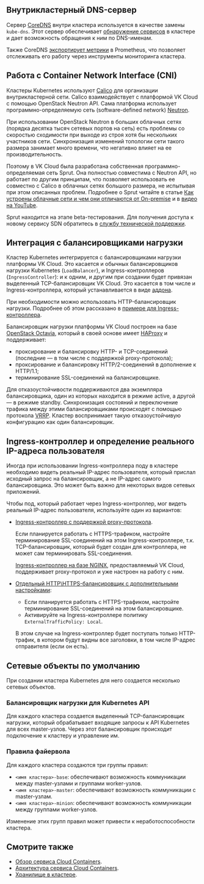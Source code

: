 ## Внутрикластерный DNS-сервер

Сервер [CoreDNS](https://coredns.io/) внутри кластера используется в качестве замены `kube-dns`. Этот сервер обеспечивает [обнаружение сервисов](https://coredns.io/plugins/kubernetes/) в кластере и дает возможность обращения к ним по DNS-именам.

Также CoreDNS [экспортирует метрики](https://coredns.io/plugins/metrics/) в Prometheus, что позволяет отслеживать его работу через инструменты мониторинга кластера.

## Работа с Container Network Interface (CNI)

Кластеры Kubernetes используют [Calico](https://projectcalico.docs.tigera.io/about/about-calico) для организации внутрикластерной сети. Calico взаимодействует с платформой VK Cloud с помощью OpenStack Neutron API. Сама платформа использует программно-определяемую сеть (software-defined network) [Neutron](https://wiki.openstack.org/wiki/Neutron).

При использовании OpenStack Neutron в больших облачных сетях (порядка десятка тысяч сетевых портов на сеть) есть проблемы со скоростью сходимости при выходе из строя хотя бы нескольких участников сети. Синхронизация изменений топологии сети такого размера занимает много времени, что негативно влияет на ее производительность.

Поэтому в VK Cloud была разработана собственная программно-определяемая сеть Sprut. Она полностью совместима с Neutron API, но работает по другим принципам, что позволяет использовать ее совместно с Calico в облачных сетях большого размера, не испытывая при этом описанных проблем. Подробнее о Sprut читайте в статье [Как устроены облачные сети и чем они отличаются от On-premise](https://habr.com/ru/company/vk/blog/656797/) и в [видео на YouTube](https://www.youtube.com/watch?v=iqSXRZ8b_bk).

<info>

Sprut находится на этапе beta-тестирования. Для получения доступа к новому сервису SDN обратитесь в [службу технической поддержки](/ru/contacts).

</info>

## Интеграция с балансировщиками нагрузки

Кластер Kubernetes интегрируется с балансировщиками нагрузки платформы VK Cloud. Это касается и обычных балансировщиков нагрузки Kubernetes (`LoadBalancer`), и Ingress-контроллеров (`IngressController`): и к одним, и другим при создании будет привязан выделенный TCP-балансировщик VK Cloud. Это касается в том числе и Ingress-контроллера, который устанавливается в виде [аддона](../addons-and-settings/addons).

При необходимости можно использовать HTTP-балансировщик нагрузки. Подробнее об этом рассказано в [примере для Ingress-контроллера](../../how-to-guides/ingress/ingress-http).

Балансировщик нагрузки платформы VK Cloud построен на базе [OpenStack Octavia](https://docs.openstack.org/octavia/latest/), который в своей основе имеет [HAProxy](http://www.haproxy.org/) и поддерживает:

- проксирование и балансировку HTTP- и TCP-соединений (последние — в том числе с поддержкой proxy-протокола);
- проксирование и балансировку HTTP/2-соединений в дополнение к HTTP/1.1;
- терминирование SSL-соединений на балансировщике.

Для отказоустойчивости поддерживаются два экземпляра балансировщика, один из которых находится в режиме active, а другой — в режиме standby. Синхронизация состояний и переключение трафика между этими балансировщиками происходят с помощью протокола [VRRP](https://www.rfc-editor.org/rfc/rfc5798). Кластер воспринимает такую отказоустойчивую конфигурацию как один балансировщик.

## Ingress-контроллер и определение реального IP-адреса пользователя

Иногда при использовании Ingress-контроллера поду в кластере необходимо видеть реальный IP-адрес пользователя, который прислал исходный запрос на балансировщик, а не IP-адрес самого балансировщика. Это может быть важно для некоторых видов сетевых приложений.

Чтобы под, который работает через Ingress-контроллер, мог видеть реальный IP-адрес пользователя, используйте один из вариантов:

- [Ingress-контроллер с поддержкой proxy-протокола](../../how-to-guides/ingress/ingress-tcp).

  Если планируется работать с HTTPS-трафиком, настройте терминирование SSL-соединений на этом Ingress-контроллере, т.к. TCP-балансировщик, который будет создан для контроллера, не может сам терминировать SSL-соединения.

  [Ingress-контроллер на базе NGINX](../addons-and-settings/addons), предоставляемый VK Cloud, поддерживает proxy-протокол и уже настроен на работу с ним.

- [Отдельный HTTP\HTTPS-балансировщик с дополнительными настройками](../../how-to-guides/ingress/ingress-http):

  - Если планируется работать с HTTPS-трафиком, настройте терминирование SSL-соединений на этом балансировщике.
  - Активируйте на Ingress-контроллере политику `ExternalTrafficPolicy: Local`.

  В этом случае на Ingress-контроллер будет поступать только HTTP-трафик, в котором будут видны все заголовки, в том числе IP-адрес отправителя (если он есть).

## Сетевые объекты по умолчанию

При создании кластера Kubernetes для него создается несколько сетевых объектов.

### Балансировщик нагрузки для Kubernetes API

Для каждого кластера создается выделенный TCP-балансировщик нагрузки, который обрабатывает входящие запросы к API Kubernetes для всех master-узлов. Через этот балансировщик происходит подключение к кластеру и управление им.

### Правила файервола

Для каждого кластера создаются три группы правил:

- `<имя кластера>-base`: обеспечивают возможность коммуникации между master-узлами и группами worker-узлов.
- `<имя кластера>-master`: обеспечивают возможность коммуникации с master-узлам.
- `<имя кластера>-minion`: обеспечивают возможность коммуникации между группами worker-узлов.

<warn>

Изменение этих групп правил может привести к неработоспособности кластера.

</warn>

## Смотрите также

- [Обзор сервиса Cloud Containers](../about).
- [Архитектура сервиса Cloud Containers](../architecture).
- [Хранилище в кластере](../storage).
